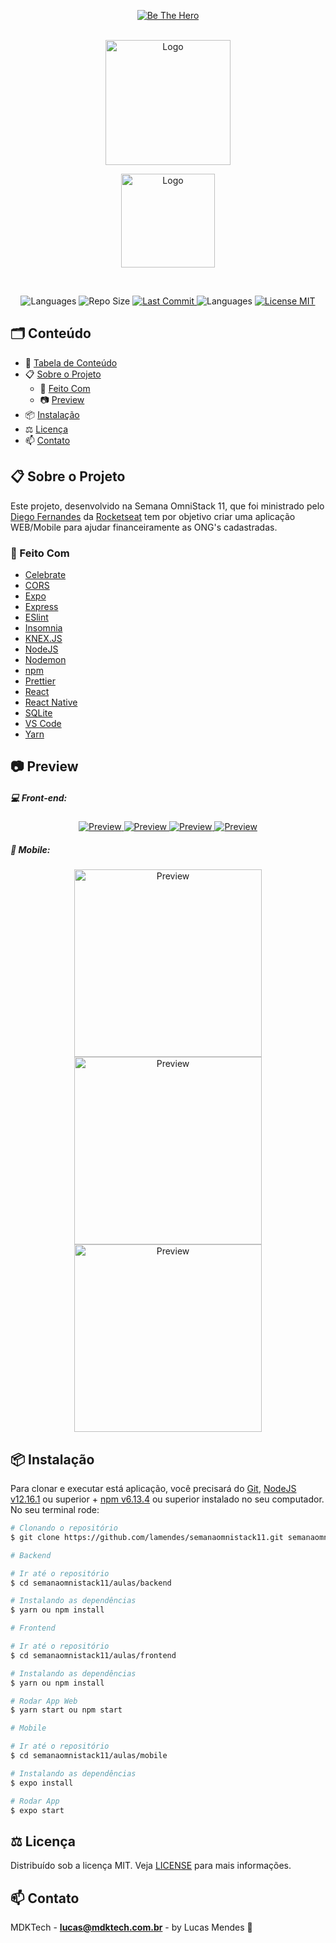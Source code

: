 <!-- PROJECT LOGO -->
<p align="center">  
	<a href="https://ap.imagensbrasil.org/images/2020/04/06/logo3x.png">
    	<img src="https://ap.imagensbrasil.org/images/2020/04/06/logo3x.png" alt="Be The Hero">
  	</a>
  	<br />
  	  	<br />
  	<p align="center">  
  		<a href="https://rocketseat.com.br" >
    		<img src="https://s3-sa-east-1.amazonaws.com/rocketseat-cdn/rocketseat_logo_roxa.png" alt="Logo" width="200" align="center">
  		</a>
	</p>
	<p align="center">  
  		<a href="https://rocketseat.com.br/week/inscricao/11.0">
    		<img src="https://ap.imagensbrasil.org/images/2020/03/28/Omnistack_11.png" alt="Logo" width="150">
  		</a>
	</p>
 </p>
  	<br />
<p align="center"> 
   <img src="https://img.shields.io/github/languages/count/lamendes/semanaomnistack11" alt="Languages">
	<img src="https://img.shields.io/github/repo-size/lamendes/semanaomnistack11 " alt="Repo Size"> 
  	<a href="https://github.com/lamendes/semanaomnistack11/commits/master"> 
   		<img src="https://img.shields.io/github/last-commit/lamendes/semanaomnistack11" alt="Last Commit"> 
 	</a> 
 	<img src="https://img.shields.io/badge/made%20by-Rocketseat-%2304D361%22" alt="Languages">
  	<a href="https://opensource.org/licenses/MIT"> 
   		<img src="https://img.shields.io/badge/License-MIT-blue.svg" alt="License MIT"> 
  	</a> 
</p>

<!-- TABLE OF CONTENTS -->

## 🗂 Conteúdo

- 📝 [Tabela de Conteúdo](#-tabela-de-conteúdo)
- 📋 [Sobre o Projeto](#-sobre-o-projeto)
  - 🚀 [Feito Com](#-feito-com)
  - 📷 [Preview](#-preview)
- 📦 [Instalação](#-instalação)
- ⚖️ [Licença](#%EF%B8%8F-licença)
- 📫 [Contato](#-contato)

<!-- ABOUT THE PROJECT -->

## 📋 Sobre o Projeto
Este projeto, desenvolvido na Semana OmniStack 11, que foi ministrado pelo [Diego Fernandes](https://github.com/diego3g) da [Rocketseat](https://github.com/Rocketseat) tem por objetivo criar uma aplicação WEB/Mobile para ajudar financeiramente as ONG's cadastradas.

### 🚀 Feito Com

-   [Celebrate][celebrate]
-   [CORS][cors]
-   [Expo][expo]
-   [Express][express]
-   [ESlint][eslint]
-   [Insomnia][insomnia]
-   [KNEX.JS][knexjs]
-   [NodeJS][nodejs]
-   [Nodemon][nodemon]
-   [npm][npm]
-   [Prettier][prettier]
-   [React][react]
-   [React Native][reactnative]
-   [SQLite][sqlite]
-   [VS Code][vc]
-   [Yarn][yarn]

## 📷 Preview

##### 💻 Front-end:

<p align="center"> 
  <a href="https://ap.imagensbrasil.org/images/2020/03/28/logon1.png"> 
    <img src="https://ap.imagensbrasil.org/images/2020/03/28/logon1.png" alt="Preview"> 
  </a> 
  <a href="https://ap.imagensbrasil.org/images/2020/03/28/register.png"> 
    <img src="https://ap.imagensbrasil.org/images/2020/03/28/register.png" alt="Preview"> 
  </a> 
  <a href="https://ap.imagensbrasil.org/images/2020/03/28/profile.png.png"> 
    <img src="https://ap.imagensbrasil.org/images/2020/03/28/profile.png" alt="Preview"> 
  </a> 
  <a href="https://ap.imagensbrasil.org/images/2020/03/28/incident.png.png"> 
    <img src="https://ap.imagensbrasil.org/images/2020/03/28/incident.png" alt="Preview"> 
  </a> 
</p>

##### 📱 Mobile:

<div class="special-class" align="center">
  <a href="https://ap.imagensbrasil.org/images/2020/04/06/Simulator-Screen-Shot---iPhone-11---2020-04-06-at-17.23.31.png" > 
    <img src="https://ap.imagensbrasil.org/images/2020/04/06/Simulator-Screen-Shot---iPhone-11---2020-04-06-at-17.23.31.png" alt="Preview" width="300"> 
  </a> 
  <a href="https://ap.imagensbrasil.org/images/2020/04/06/Simulator-Screen-Shot---iPhone-11---2020-04-06-at-17.23.37.png" > 
    <img src="https://ap.imagensbrasil.org/images/2020/04/06/Simulator-Screen-Shot---iPhone-11---2020-04-06-at-17.23.37.png" alt="Preview" width="300"> 
  </a> 
   <a href="https://ap.imagensbrasil.org/images/2020/04/06/Simulator-Screen-Shot---iPhone-11---2020-04-06-at-17.23.40.png"> 
    <img src="https://ap.imagensbrasil.org/images/2020/04/06/Simulator-Screen-Shot---iPhone-11---2020-04-06-at-17.23.40.png" alt="Preview" width="300"> 
  </a> 
</div>

## 📦 Instalação

Para clonar e executar está aplicação, você precisará do [Git](https://git-scm.com), [NodeJS v12.16.1][nodejs] ou superior + [npm v6.13.4][npm] ou superior instalado no seu computador. No seu terminal rode:

```bash
# Clonando o repositório
$ git clone https://github.com/lamendes/semanaomnistack11.git semanaomnistack11
```

```bash
# Backend

# Ir até o repositório
$ cd semanaomnistack11/aulas/backend

# Instalando as dependências
$ yarn ou npm install
```

```bash
# Frontend

# Ir até o repositório
$ cd semanaomnistack11/aulas/frontend

# Instalando as dependências
$ yarn ou npm install

# Rodar App Web
$ yarn start ou npm start
```

```bash
# Mobile

# Ir até o repositório
$ cd semanaomnistack11/aulas/mobile

# Instalando as dependências
$ expo install

# Rodar App
$ expo start
```

<!-- LICENSE -->
## ⚖️ Licença

Distribuído sob a licença MIT. Veja [LICENSE](LICENSE) para mais informações.

<!-- CONTACT -->

## 📫 Contato

MDKTech - [**lucas@mdktech.com.br**](mailto:lucas@mdktech.com.br) - by Lucas Mendes 🚀

[nodejs]: https://nodejs.org/
[yarn]: https://yarnpkg.com/
[vc]: https://code.visualstudio.com/
[vceditconfig]: https://marketplace.visualstudio.com/items?itemName=EditorConfig.EditorConfig
[vceslint]: https://marketplace.visualstudio.com/items?itemName=dbaeumer.vscode-eslint
[html]: https://www.w3schools.com/html/
[express]: https://expressjs.com/
[nodemon]: https://www.postgresql.org
[expo]: https://expo.io
[react]: https://pt-br.reactjs.org
[reactnative]: https://reactnative.dev
[npm]: https://www.npmjs.com
[insomnia]: https://insomnia.rest
[sqlite]: https://www.sqlite.org
[knexjs]: http://knexjs.org
[cors]: https://www.npmjs.com/package/cors
[prettier]: https://prettier.io
[eslint]: https://eslint.org
[celebrate]: https://github.com/arb/celebrate
